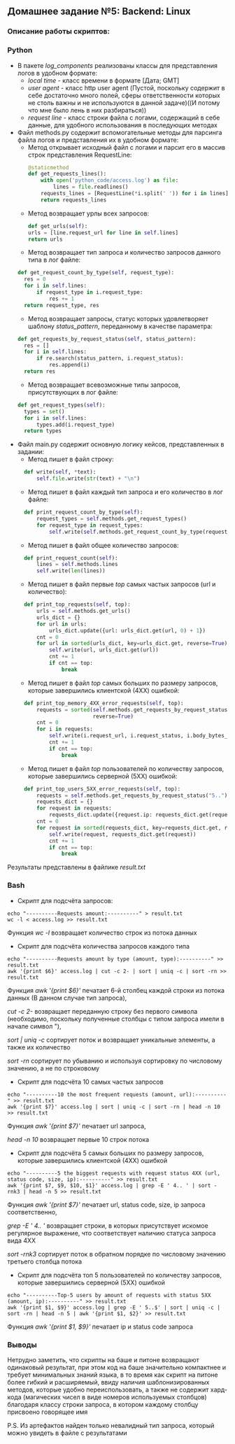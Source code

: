 ## Домашнее задание №5: Backend: Linux
### Описание работы скриптов:
### Python
* В пакете *log_components* реализованы классы для представления логов в удобном формате:
    + *local time* - класс времени в формате [Дата; GMT]
    + *user agent* - класс http user agent (Пустой, поскольку содержит в себе достаточно много полей, сферы ответственности которых не столь важны и не используются в данной задаче)((И потому что мне было лень в них разбираться))
    + *request line* - класс строки файла с логами, содержащий в себе данные, для удобного использования в последующих методах
* Файл methods.py содержит вспомогательные методы для парсинга файла логов и представления их в удобном формате:
  + Метод открывает исходный файл с логами и парсит его в массив строк представления RequestLine:
    ```python
    @staticmethod
    def get_requests_lines():
        with open('python_code/access.log') as file:
            lines = file.readlines()
        requests_lines = [RequestLine(*i.split(' ')) for i in lines]
        return requests_lines
    ```
  + Метод возвращает урлы всех запросов:
    ```python
    def get_urls(self):
    urls = [line.request_url for line in self.lines]
    return urls
    ```
  + Метод возвращает тип запроса и количество запросов данного типа в лог файле:
  ```python
  def get_request_count_by_type(self, request_type):
    res = 0
    for i in self.lines:
        if request_type in i.request_type:
            res += 1
    return request_type, res
  ```
  + Метод возвращает запросы, статус которых удовлетворяет шаблону *status_pattern*, переданному в качестве параметра:
  ```python
  def get_requests_by_request_status(self, status_pattern):
    res = []
    for i in self.lines:
        if re.search(status_pattern, i.request_status):
            res.append(i)
    return res
  ```
  + Метод возвращает всевозможные типы запросов, присутствующих в лог файле:
  ```python
  def get_request_types(self):
    types = set()
    for i in self.lines:
        types.add(i.request_type)
    return types
  ```
* Файл main.py содержит основную логику кейсов, представленных в задании:
  + Метод пишет в файл строку:
  ```python
    def write(self, *text):
        self.file.write(str(text) + "\n")
  ```
  + Метод пишет в файл каждый тип запроса и его количество в лог файле:
  ```python
    def print_request_count_by_type(self):
        request_types = self.methods.get_request_types()
        for request_type in request_types:
            self.write(self.methods.get_request_count_by_type(request_type))
  ```
  + Метод пишет в файл общее количество запросов:
  ```python
    def print_request_count(self):
        lines = self.methods.lines
        self.write(len(lines))
  ```
  + Метод пишет в файл первые *top* самых частых запросов (url и количество):
  ```python
    def print_top_requests(self, top):
        urls = self.methods.get_urls()
        urls_dict = {}
        for url in urls:
            urls_dict.update({url: urls_dict.get(url, 0) + 1})
        cnt = 0
        for url in sorted(urls_dict, key=urls_dict.get, reverse=True):
            self.write(url, urls_dict.get(url))
            cnt += 1
            if cnt == top:
                break
  ```
  + Метод пишет в файл *top* самых больших по размеру запросов, которые завершились клиентской (4XX) ошибкой:
  ```python
    def print_top_memory_4XX_error_requests(self, top):
        requests = sorted(self.methods.get_requests_by_request_status("4.."), key=lambda x: int(x.body_bytes_send),
                          reverse=True)
        cnt = 0
        for i in requests:
            self.write(i.request_url, i.request_status, i.body_bytes_send, i.ip)
            cnt += 1
            if cnt == top:
                break
  ```
  + Метод пишет в файл *top* пользователей по количеству запросов, которые завершились серверной (5ХХ) ошибкой:
  ```python
    def print_top_users_5XX_error_requests(self, top):
        requests = self.methods.get_requests_by_request_status("5..")
        requests_dict = {}
        for request in requests:
            requests_dict.update({request.ip: requests_dict.get(request.ip, 0) + 1})
        cnt = 0
        for request in sorted(requests_dict, key=requests_dict.get, reverse=True):
            self.write(request, requests_dict.get(request))
            cnt += 1
            if cnt == top:
                break
  ```
Результаты представлены в файлике *result.txt*

### Bash
* Скрипт для подсчёта запросов:
```shell
echo "----------Requests amount:----------" > result.txt
wc -l < access.log >> result.txt
```
Функция *wc -l* возвращает количество строк из потока данных
* Скрипт для подсчёта количества запросов каждого типа
```shell
echo "----------Requests amount by type (amount, type):----------" >> result.txt
awk '{print $6}' access.log | cut -c 2- | sort | uniq -c | sort -rn >> result.txt
```
Функция *awk '{print $6}'* печатает 6-й столбец каждой строки из потока данных (В данном случае тип запроса),

*cut -c 2-* возвращает переданную строку без первого символа (необходимо, поскольку полученные столбцы с типом запроса имели в начале символ "),

*sort | uniq -с* сортирует поток и возвращает уникальные элементы, а также их количество

*sort -rn* сортирует по убыванию и используя сортировку по числовому значению, а не по строковому
* Скрипт для подсчёта 10 самых частых запросов
```shell
echo "----------10 the most frequent requests (amount, url):----------" >> result.txt
awk '{print $7}' access.log | sort | uniq -c | sort -rn | head -n 10 >> result.txt
```
Функция *awk '{print $7}'* печатает url запроса,

*head -n 10* возвращает первые 10 строк потока

* Скрипт для подсчёта 5 самых больших по размеру запросов, которые завершились клиентской (4ХХ) ошибкой
```shell
echo "----------5 the biggest requests with request status 4XX (url, status code, size, ip):----------" >> result.txt
awk '{print $7, $9, $10, $1}' access.log | grep -E ' 4.. ' | sort -rnk3 | head -n 5 >> result.txt
```
Функция *awk '{print $7}'* печатает url, status code, size, ip запроса соответственно,

*grep -E ' 4.. '* возвращает строки, в которых присутствует искомое регулярное выражение, что соответствует наличию статуса запроса вида 4XX

*sort -rnk3* сортирует поток в обратном порядке по числовому значению третьего столбца потока

* Скрипт для подсчёта топ 5 пользователей по количеству запросов, которые завершились серверной (5ХХ) ошибкой
```shell
echo "----------Top-5 users by amount of requests with status 5XX (amount, ip):----------" >> result.txt
awk '{print $1, $9}' access.log | grep -E ' 5..$' | sort | uniq -c | sort -rn | head -n 5 | awk '{print $1, $2}' >> result.txt
```
Функция *awk '{print $1, $9}'* печатает ip и status code запроса

### Выводы
Нетрудно заметить, что скрипты на баше и питоне возвращают одинаковый результат, при этом код на баше значительно компактнее и требует
минимальных знаний языка, в то время как скрипт на питоне более гибкий и расширяемый, ввиду наличия шаблонизированных методов, которые удобно переиспользовать, а также не содержит хард-кода (магических чисел в виде номеров используемых столбцов) благодаря классу строки запроса, в котором каждому столбцу присвоено говорящее имя

P.S. Из артефактов найден только невалидный тип запроса, который можно увидеть в файле с результатами